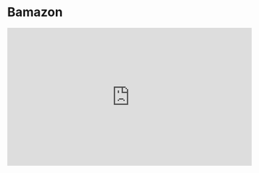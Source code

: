 # Bamazon

<iframe width="560" height="315" src="https://www.youtube.com/embed/Z3-C-o9HFQU" frameborder="0" allowfullscreen></iframe>
